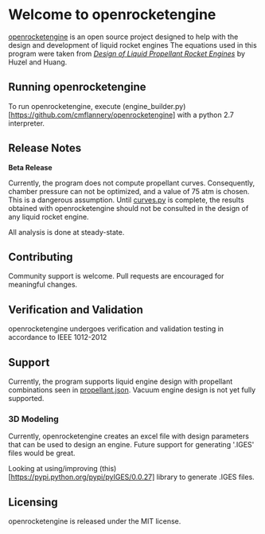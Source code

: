 # Welcome to openrocketengine

[openrocketengine](https://github.com/cmflannery/openrocketengine) is an open source project designed to help with the design and development of liquid rocket engines
The equations used in this program were taken from [_Design of Liquid Propellant Rocket Engines_](https://ntrs.nasa.gov/archive/nasa/casi.ntrs.nasa.gov/19710019929.pdf) by Huzel and Huang.

## Running openrocketengine
To run openrocketengine, execute (engine_builder.py)[https://github.com/cmflannery/openrocketengine] with a python 2.7 interpreter.

## Release Notes
__Beta Release__

Currently, the program does not compute propellant curves. Consequently, chamber pressure can not be optimized, and a value of 75 atm is chosen. This is a dangerous assumption. Until [curves.py](https://github.com/cmflannery/openrocketengine/enginebuilder/performance/curves.py) is complete, the results obtained with openrocketengine should not be consulted in the design of any liquid rocket engine.

All analysis is done at steady-state.

## Contributing
Community support is welcome. Pull requests are encouraged for meaningful changes.

## Verification and Validation
openrocketengine undergoes verification and validation testing in accordance to IEEE 1012-2012

## Support
Currently, the program supports liquid engine design with propellant combinations seen in [propellant.json](https://github.com/cmflannery/openrocketengine/enginebuilder/propellant.json).
Vacuum engine design is not yet fully supported.

### 3D Modeling
Currently, openrocketengine creates an excel file with design parameters that can be used to design an engine. Future support for generating '.IGES' files would be great.

Looking at using/improving (this)[https://pypi.python.org/pypi/pyIGES/0.0.27] library to generate .IGES files.

## Licensing
openrocketengine is released under the MIT license.

